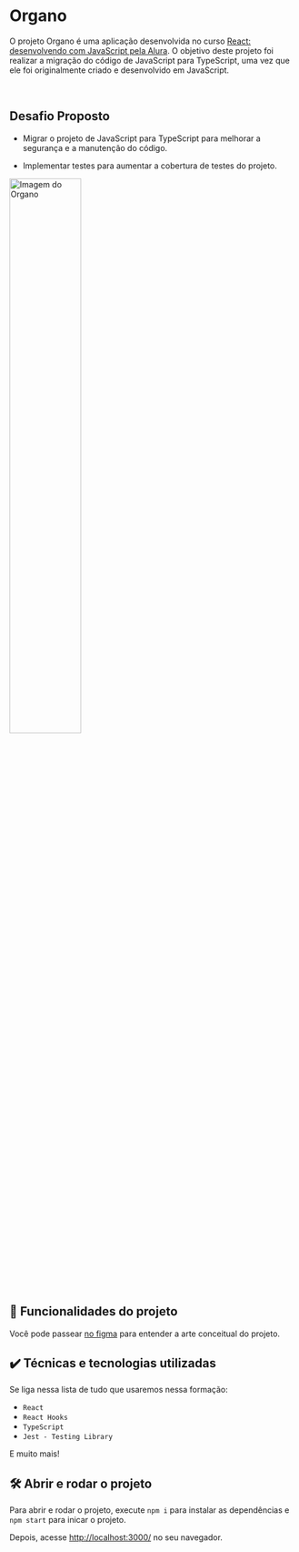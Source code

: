 # Organo

O projeto Organo é uma aplicação desenvolvida no curso [React: desenvolvendo com JavaScript pela Alura](https://cursos.alura.com.br/course/react-desenvolvendo-javascript). O objetivo deste projeto foi realizar a migração do código de JavaScript para TypeScript, uma vez que ele foi originalmente criado e desenvolvido em JavaScript.

<br>

## Desafio Proposto

- Migrar o projeto de JavaScript para TypeScript para melhorar a segurança e a manutenção do código. 

- Implementar testes para aumentar a cobertura de testes do projeto. 

<img src="screencapture.png" alt="Imagem do Organo" width="50%">

## 🔨 Funcionalidades do projeto

Você pode passear <a href="https://cursos.alura.com.br/course/react-desenvolvendo-javascript" target="_blank">no figma</a> para entender a arte conceitual do projeto.

## ✔️ Técnicas e tecnologias utilizadas

Se liga nessa lista de tudo que usaremos nessa formação:

- `React`
- `React Hooks`
- `TypeScript`
- `Jest - Testing Library`

E muito mais!

## 🛠️ Abrir e rodar o projeto

Para abrir e rodar o projeto, execute `npm i` para instalar as dependências e `npm start` para inicar o projeto.

Depois, acesse <a href="http://localhost:3000/">http://localhost:3000/</a> no seu navegador.

